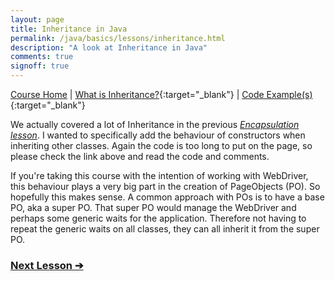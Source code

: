 ```yaml
---
layout: page
title: Inheritance in Java
permalink: /java/basics/lessons/inheritance.html
description: "A look at Inheritance in Java"
comments: true
signoff: true
---
```

[Course Home](../../course) \| [What is Inheritance?](/programming/lessons/inheritance){:target="_blank"} \| [Code Example(s)](https://github.com/FriendlyTester/Free-Java-Basics-Course/blob/master/src/test/java/lessons/K_Inheritance.java){:target="_blank"}

We actually covered a lot of Inheritance in the previous [*Encapsulation lesson*](/java/basics/lessons/encapsulation). I wanted to specifically add the behaviour of constructors when inheriting other classes. Again the code is too long to put on the page, so please check the link above and read the code and comments.

If you're taking this course with the intention of working with WebDriver, this behaviour plays a very big part in the creation of PageObjects (PO). So hopefully this makes sense. A common approach with POs is to have a base PO, aka a super PO. That super PO would manage the WebDriver and perhaps some generic waits for the application. Therefore not having to repeat the generic waits on all classes, they can all inherit it from the super PO.

### [Next Lesson &#10132;](../lessons/polymorphism)